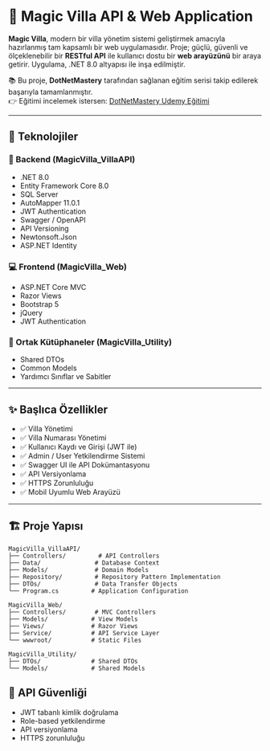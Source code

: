 # 🏡 Magic Villa API & Web Application

**Magic Villa**, modern bir villa yönetim sistemi geliştirmek amacıyla hazırlanmış tam kapsamlı bir web uygulamasıdır. Proje; güçlü, güvenli ve ölçeklenebilir bir **RESTful API** ile kullanıcı dostu bir **web arayüzünü** bir araya getirir. Uygulama, .NET 8.0 altyapısı ile inşa edilmiştir.

📚 Bu proje, **DotNetMastery** tarafından sağlanan eğitim serisi takip edilerek başarıyla tamamlanmıştır.  
👉 Eğitimi incelemek istersen: [DotNetMastery Udemy Eğitimi](https://www.udemy.com/course/restful-api-with-asp-dot-net-core-web-api/learn/lecture/33346038?start=0#overview)

---

## 🚀 Teknolojiler

### 🔧 Backend (MagicVilla_VillaAPI)
- .NET 8.0  
- Entity Framework Core 8.0  
- SQL Server  
- AutoMapper 11.0.1  
- JWT Authentication  
- Swagger / OpenAPI  
- API Versioning  
- Newtonsoft.Json  
- ASP.NET Identity  

### 💻 Frontend (MagicVilla_Web)
- ASP.NET Core MVC  
- Razor Views  
- Bootstrap 5  
- jQuery  
- JWT Authentication  

### 🔁 Ortak Kütüphaneler (MagicVilla_Utility)
- Shared DTOs  
- Common Models  
- Yardımcı Sınıflar ve Sabitler  

---

## ✨ Başlıca Özellikler

- ✅ Villa Yönetimi  
- ✅ Villa Numarası Yönetimi  
- ✅ Kullanıcı Kaydı ve Girişi (JWT ile)  
- ✅ Admin / User Yetkilendirme Sistemi  
- ✅ Swagger UI ile API Dokümantasyonu  
- ✅ API Versiyonlama  
- ✅ HTTPS Zorunluluğu  
- ✅ Mobil Uyumlu Web Arayüzü  

---

## 🏗️ Proje Yapısı

```
MagicVilla_VillaAPI/
├── Controllers/         # API Controllers
├── Data/               # Database Context
├── Models/             # Domain Models
├── Repository/         # Repository Pattern Implementation
├── DTOs/               # Data Transfer Objects
└── Program.cs         # Application Configuration

MagicVilla_Web/
├── Controllers/        # MVC Controllers
├── Models/            # View Models
├── Views/             # Razor Views
├── Service/           # API Service Layer
└── wwwroot/           # Static Files

MagicVilla_Utility/
├── DTOs/              # Shared DTOs
└── Models/            # Shared Models
```

## 🔐 API Güvenliği

- JWT tabanlı kimlik doğrulama
- Role-based yetkilendirme
- API versiyonlama
- HTTPS zorunluluğu
